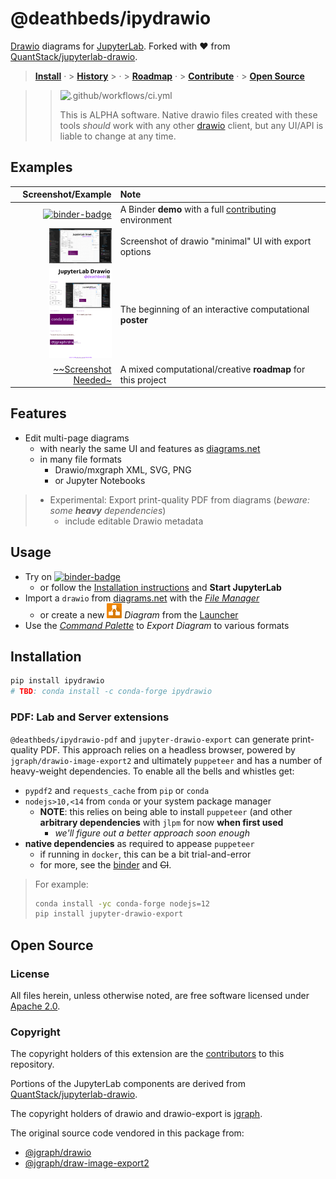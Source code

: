 # @deathbeds/ipydrawio

[Drawio][] diagrams for [JupyterLab][]. Forked with ❤️ from
[QuantStack/jupyterlab-drawio][].

> **[Install](#installation)** &middot; > **[History](./CHANGELOG.md)** >
> &middot; > **[Roadmap](./docs/ROADMAP.dio.ipynb)** &middot; >
> **[Contribute](./CONTRIBUTING.md)** &middot; > **[Open Source](#open-source)**

> > ![.github/workflows/ci.yml](https://github.com/deathbeds/ipydrawio/workflows/.github/workflows/ci.yml/badge.svg)
> >
> > This is ALPHA software. Native drawio files created with these tools
> > _should_ work with any other [drawio][] client, but any UI/API is liable to
> > change at any time.

[binder]:
  http://mybinder.org/v2/gh/deathbeds/ipydrawio/master?urlpath=lab/tree/docs/Poster.dio.svg
[binder-badge]: https://mybinder.org/badge_logo.svg

## Examples

|                                                                             Screenshot/Example | Note                                                                        |
| ---------------------------------------------------------------------------------------------: | :-------------------------------------------------------------------------- |
|                                                                    [![binder-badge][]][binder] | A Binder **demo** with a full [contributing](./CONTRIBUTING.md) environment |
| [<img width="100" src="./docs/_static/images/poster.png" />](./docs/_static/images/poster.png) | Screenshot of drawio "minimal" UI with export options                       |
|                       [<img width="100" src="./docs/Poster.dio.svg" />](./docs/Poster.dio.svg) | The beginning of an interactive computational **poster**                    |
|                                               [~~Screenshot Needed~](./docs/ROADMAP.dio.ipynb) | A mixed computational/creative **roadmap** for this project                 |

## Features

- Edit multi-page diagrams
  - with nearly the same UI and features as [diagrams.net][drawio]
  - in many file formats
    - Drawio/mxgraph XML, SVG, PNG
    - or Jupyter Notebooks

> - Experimental: Export print-quality PDF from diagrams (_beware: some
>   **heavy** dependencies_)
>   - include editable Drawio metadata

## Usage

- Try on [![binder-badge][]][binder]
  - or follow the [Installation instructions](#installation) and **Start
    JupyterLab**
- Import a `drawio` from [diagrams.net](https://diagrams.net) with the _[File
  Manager][]_
  - or create a new
    <img src="./packages/ipydrawio/style/img/drawio.svg" width="24"/> _Diagram_
    from the [Launcher][]
- Use the _[Command Palette][]_ to _Export Diagram_ to various formats

[command palette]:
  https://jupyterlab.readthedocs.io/en/stable/user/commands.html?highlight=command%20palette
[launcher]:
  https://jupyterlab.readthedocs.io/en/stable/user/files.html?highlight=Launcher#creating-files-and-activities
[file manager]: https://jupyterlab.readthedocs.io/en/stable/user/files.html

## Installation

```bash
pip install ipydrawio
# TBD: conda install -c conda-forge ipydrawio
```

### PDF: Lab and Server extensions

`@deathbeds/ipydrawio-pdf` and `jupyter-drawio-export` can generate
print-quality PDF. This approach relies on a headless browser, powered by
`jgraph/drawio-image-export2` and ultimately `puppeteer` and has a number of
heavy-weight dependencies. To enable all the bells and whistles get:

- `pypdf2` and `requests_cache` from `pip` or `conda`
- `nodejs>10,<14` from `conda` or your system package manager
  - **NOTE**: this relies on being able to install `puppeteer` (and other
    **arbitrary dependencies** with `jlpm` for now **when first used**
    - _we'll figure out a better approach soon enough_
- **native dependencies** as required to appease `puppeteer`
  - if running in `docker`, this can be a bit trial-and-error
  - for more, see the [binder](./binder/apt.txt) and ~~CI~~.

> For example:
>
> ```bash
> conda install -yc conda-forge nodejs=12
> pip install jupyter-drawio-export
> ```

## Open Source

### License

All files herein, unless otherwise noted, are free software licensed under
[Apache 2.0](./LICENSE.txt).

### Copyright

The copyright holders of this extension are the [contributors][] to this
repository.

Portions of the JupyterLab components are derived from
[QuantStack/jupyterlab-drawio][].

The copyright holders of drawio and drawio-export is
[jgraph](http://www.jgraph.com).

The original source code vendored in this package from:

- [@jgraph/drawio][]
- [@jgraph/draw-image-export2][]

[@jgraph/drawio]: https://github.com/jgraph/drawio
[@jgraph/draw-image-export2]: https://github.com/jgraph/draw-image-export2
[contributing.md]: ./CONTRIBUTING.md
[jupyterlab]: https://github.com/jupyterlab/jupyterlab
[drawio]: https://www.diagrams.net
[quantstack/jupyterlab-drawio]: https://github.com/QuantStack/jupyterlab-drawio
[contributors]: https://github.com/deathbeds/ipydrawio/graphs/contributors
